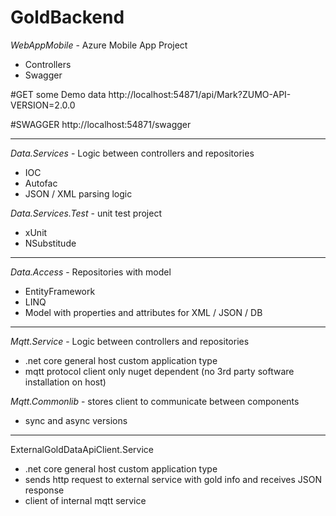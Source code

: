 # GoldBackend

*WebAppMobile* - Azure Mobile App Project 
- Controllers
- Swagger

#GET some Demo data
http://localhost:54871/api/Mark?ZUMO-API-VERSION=2.0.0

#SWAGGER
http://localhost:54871/swagger

--------------------------------------------------------

*Data.Services* - Logic between controllers and repositories
- IOC
- Autofac
- JSON / XML parsing logic

*Data.Services.Test* - unit test project
- xUnit
- NSubstitude

--------------------------------------------------------

*Data.Access* - Repositories with model
- EntityFramework
- LINQ
- Model with properties and attributes for XML / JSON / DB

--------------------------------------------------------

*Mqtt.Service* - Logic between controllers and repositories
- .net core general host custom application type
- mqtt protocol client only nuget dependent (no 3rd party software installation on host)

*Mqtt.Commonlib* - stores client to communicate between components
- sync and async versions

--------------------------------------------------------

ExternalGoldDataApiClient.Service
- .net core general host custom application type
- sends http request to external service with gold info and receives JSON response
- client of internal mqtt service
